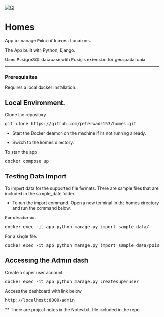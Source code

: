 [![CI](https://github.com/peterwade153/homes/actions/workflows/django.yml/badge.svg)](https://github.com/peterwade153/homes/actions/workflows/django.yml)

# Homes

App to manage Point of Interest Locations. 

The App built with Python, Django.

Uses PostgreSQL database with Postgis extension for geospatial data.

---
### Prerequisites

Requires a local docker installation.

## Local Environment.

Clone the repository
<pre>
git clone https://github.com/peterwade153/homes.git
</pre>

- Start the Docker deamon on the machine if its not running already.

- Switch to the homes directory.

To start the app
<pre>
docker compose up
</pre>


## Testing Data Import

To import data for the supported file formats. There are sample files that are included in the sample_date folder.

- To run the import command. Open a new terminal in the homes directory and run the command below.

For directories.
<pre>
docker exec -it app python manage.py import sample_data/
</pre>

For a single file.
<pre>
docker exec -it app python manage.py import sample_data/pois.csv
</pre>


## Accessing the Admin dash

Create a super user account
<pre>
docker exec -it app python manage.py createsuperuser
</pre>

Access the dashboard with link below
<pre>
http://localhost:8000/admin
</pre>


** There are project notes in the Notes.txt, file included in the repo.
